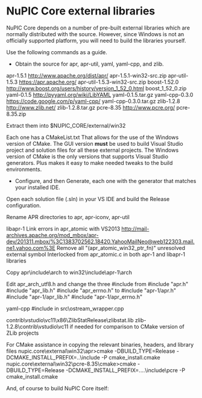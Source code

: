 NuPIC Core external libraries
=============================

NuPIC Core depends on a number of pre-built external libraries which are
normally distributed with the source.  However, since Windows is not an
officially supported platform, you will need to build the libraries yourself.

Use the following commands as a guide.

- Obtain the source for apr, apr-util, yaml, yaml-cpp, and
zlib.

apr-1.5.1 http://www.apache.org/dist/apr/ apr-1.5.1-win32-src.zip
apr-util-1.5.3 https://apr.apache.org/ apr-util-1.5.3-win32-src.zip
boost-1.52.0 http://www.boost.org/users/history/version_1_52_0.html boost_1_52_0.zip
yaml-0.1.5 http://pyyaml.org/wiki/LibYAML yaml-0.1.5.tar.gz
yaml-cpp-0.3.0 https://code.google.com/p/yaml-cpp/ yaml-cpp-0.3.0.tar.gz
zlib-1.2.8 http://www.zlib.net/ zlib-1.2.8.tar.gz
pcre-8.35 http://www.pcre.org/ pcre-8.35.zip

Extract them into $NUPIC_CORE/external/win32

Each one has a CMakeList.txt That allows for the use of the Windows version of CMake. The GUI version **must** be used to build Visual Studio project and solution files for all these external projects. The Windows version of CMake is the only versions that supports Visual Studio generators. Plus makes it easy to make needed tweaks to the build environments.

- Configure, and then Generate, each one with the generator that matches your installed IDE.

Open each solution file (.sln) in your VS IDE and build the Release configuration.

Rename APR directories to apr, apr-iconv, apr-util

libapr-1 Link errors in apr_atomic with VS2013
http://mail-archives.apache.org/mod_mbox/apr-dev/201311.mbox/%3C1383702562.18420.YahooMailNeo@web122303.mail.ne1.yahoo.com%3E
Remove all "(apr_atomic_win32_ptr_fn)" unresolved external symbol Interlocked from apr_atomic.c in both apr-1 and libapr-1 libraries

Copy apr\include\arch to win32\include\apr-1\arch

Edit apr_arch_utf8.h and change the three #include from
#include "apr.h"
#include "apr_lib.h"
#include "apr_errno.h"
to
#include "apr-1/apr.h"
#include "apr-1/apr_lib.h"
#include "apr-1/apr_errno.h"


yaml-cpp #include <algorithm> in src\ostream_wrapper.cpp


contrib\vstudio\vc11\x86\ZlibStatRelease\zlibstat.lib
zlib-1.2.8\contrib\vstudio\vc11 if needed for comparison to CMake version of ZLib projects

For CMake assistance in copying the relevant binaries, headers, and library files
nupic.core\external\win32\apr>cmake -DBUILD_TYPE=Release -DCMAKE_INSTALL_PREFIX=..\include -P cmake_install.cmake
nupic.core\external\win32\pcre-8.35\cmake>cmake -DBUILD_TYPE=Release -DCMAKE_INSTALL_PREFIX=..\..\include\pcre -P cmake_install.cmake


And, of course to build NuPIC Core itself:

